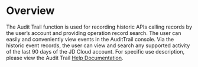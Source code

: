 # Overview

The Audit Trail function is used for recording historic APIs calling records by the user’s account and providing operation record search. The user can easily and conveniently view events in the AuditTrail console. Via the historic event records, the user can view and search any supported activity of the last 90 days of the JD Cloud account. For specific use description, please view the Audit Trail [Help Documentation](https://docs.jdcloud.com/audit-trail/product-overview).


